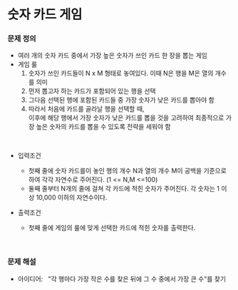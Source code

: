 # 숫자 카드 게임

### 문제 정의
- 여러 개의 숫자 카드 중에서 가장 높은 숫자가 쓰인 카드 한 장을 뽑는 게임
- 게임 룰
  1. 숫자가 쓰인 카드들이 N x M 형태로 놓여있다. 이때 N은 행을 M은 열의 개수를 의미
  2. 먼저 뽑고자 하는 카드가 포함되어 있는 행을 선택
  3. 그다음 선택된 행에 포함된 카드들 중 가장 숫자가 낮은 카드를 뽑아야 함
  4. 따라서 처음에 카드를 골라날 행을 선택할 때,\
이후에 해당 행에서 가장 숫자가 낮은 카드를 뽑을 것을 고려하여 최종적으로 가장 높은 숫자의 카드를 뽑을 수 있도록 전략을 세워야 함

<br/>

- 입력조건
  - 첫째 줄에 숫자 카드를이 놓인 행의 개수 N과 열의 개수 M이 공백을 기준으로 하여 각각 자연수로 주어진다. (1 <= N,M <=100)
  - 둘째 줄부터 N개의 줄에 걸쳐 각 카드에 적힌 숫자가 주어진다. 각 숫자는 1 이상 10,000 이하의 자연수이다.

- 출력조건
  - 첫째 줄에 게임의 룰에 맞게 선택한 카드에 적힌 숫자를 출력한다.
 

<br/>

### 문제 해설
- 아이디어: &nbsp; "각 행마다 가장 작은 수를 찾은 뒤에 그 수 중에서 가장 큰 수"를 찾기

